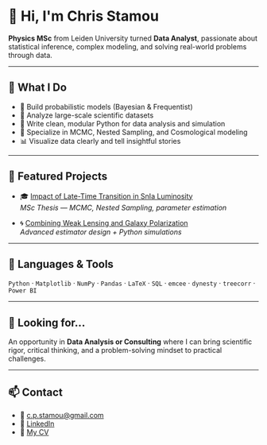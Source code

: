 # 👋 Hi, I'm Chris Stamou

**Physics MSc** from Leiden University turned **Data Analyst**, passionate about statistical inference, complex modeling, and solving real-world problems through data.

---

## 🔬 What I Do

- 🧠 Build probabilistic models (Bayesian & Frequentist)
- 🧪 Analyze large-scale scientific datasets
- 🐍 Write clean, modular Python for data analysis and simulation
- 🔭 Specialize in MCMC, Nested Sampling, and Cosmological modeling
- 📊 Visualize data clearly and tell insightful stories

---

## 📂 Featured Projects

- 🎓 [Impact of Late-Time Transition in SnIa Luminosity](https://github.com/ChrisStamou/Thesis-2025)  
  *MSc Thesis — MCMC, Nested Sampling, parameter estimation*

- 🌀 [Combining Weak Lensing and Galaxy Polarization](https://github.com/Chrisostomos-Stamou/Combining-Weak-Lensing-and-Galaxy-Light-Polarisation)  
  *Advanced estimator design + Python simulations*

---

## 🧰 Languages & Tools

`Python` · `Matplotlib` · `NumPy` · `Pandas` · `LaTeX` · `SQL` · `emcee` · `dynesty` · `treecorr` · `Power BI`

---

## 🚀 Looking for...

An opportunity in **Data Analysis or Consulting** where I can bring scientific rigor, critical thinking, and a problem-solving mindset to practical challenges.

---

## 📫 Contact

- 📧 c.p.stamou@gmail.com  
- 🔗 [LinkedIn](https://www.linkedin.com/in/chris-stamou)  
- 🔗 [My CV](https://github.com/Chrisostomos-Stamou/Chrisostomos-Stamou/raw/main/Stamou_CV.pdf)
